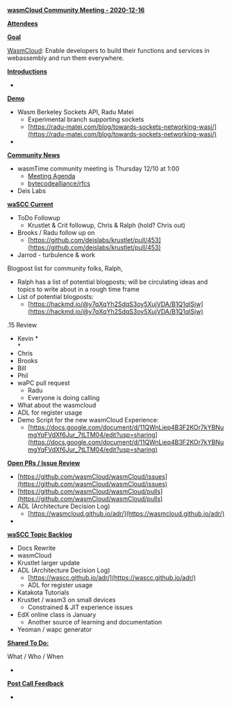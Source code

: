 **<span style="text-decoration:underline;">wasmCloud Community Meeting - 2020-12-16</span>**

**<span style="text-decoration:underline;">Attendees</span>**

**<span style="text-decoration:underline;">Goal</span>**

[WasmCloud](https://wasmcloud.com): Enable developers to build their functions and services in webassembly and run them everywhere.

**<span style="text-decoration:underline;">Introductions</span>**



*   

**<span style="text-decoration:underline;">Demo</span>**



*   Wasm Berkeley Sockets API, Radu Matei
    *   Experimental branch supporting sockets
    *   [https://radu-matei.com/blog/towards-sockets-networking-wasi/](https://radu-matei.com/blog/towards-sockets-networking-wasi/)
*   

**<span style="text-decoration:underline;">Community News</span>**



*   wasmTime community meeting is Thursday 12/10 at 1:00
    *   [Meeting Agenda](https://docs.google.com/document/d/1ZtxZNWbTNIhDdIXt27NQdwuc6D5O288l5HZKc_wC0FQ/edit#)
    *   [bytecodealliance/rfcs](https://github.com/bytecodealliance/rfcs/pulls)
*   Deis Labs

**<span style="text-decoration:underline;">waSCC Current</span>**



*   ToDo Followup
    *   Krustlet & Crit followup, Chris & Ralph (hold? Chris out)
*   Brooks / Radu follow up on 
    *   [https://github.com/deislabs/krustlet/pull/453](https://github.com/deislabs/krustlet/pull/453)
*   Jarrod - turbulence & work

Blogpost list for community folks, Ralph, 



*   Ralph has a list of potential blogposts; will be circulating ideas and topics to write about in a rough time frame
*   List of potential blogposts:
    *   [https://hackmd.io/@y7qXqYh2SdqS3oy5XujVDA/B1Q1qISjw](https://hackmd.io/@y7qXqYh2SdqS3oy5XujVDA/B1Q1qISjw)

.15 Review



*   Kevin
    *   
        *   
*   Chris
*   Brooks
*   Bill
*   Phil
*   waPC pull request
    *   Radu
    *   Everyone is doing calling
*   What about the wasmcloud
*   ADL for register usage
*   Demo Script for the new wasmCloud Experience:
    *   [https://docs.google.com/document/d/11QWnLiep4B3F2KOr7kYBNumgYqFVdXf6Jur_7tLTM04/edit?usp=sharing](https://docs.google.com/document/d/11QWnLiep4B3F2KOr7kYBNumgYqFVdXf6Jur_7tLTM04/edit?usp=sharing)

**<span style="text-decoration:underline;">Open PRs / Issue Review</span>**



*   [https://github.com/wasmCloud/wasmCloud/issues](https://github.com/wasmCloud/wasmCloud/issues)
*   [https://github.com/wasmCloud/wasmCloud/pulls](https://github.com/wasmCloud/wasmCloud/pulls)
*   ADL (Architecture Decision Log)
    *   [https://wasmcloud.github.io/adr/](https://wasmcloud.github.io/adr/)
*   

**<span style="text-decoration:underline;">waSCC Topic Backlog</span>**



*   Docs Rewrite
*   wasmCloud
*   Krustlet larger update
*   ADL (Architecture Decision Log)
    *   [https://wascc.github.io/adr/](https://wascc.github.io/adr/)
    *   ADL for register usage
*   Katakota Tutorials
*   Krustlet / wasm3 on small devices
    *   Constrained & JIT experience issues
*   EdX online class is January
    *   Another source of learning and documentation 
*   Yeoman / wapc generator

**<span style="text-decoration:underline;">Shared To Do:</span>**

What / Who / When



*   

**<span style="text-decoration:underline;">Post Call Feedback</span>**



*   